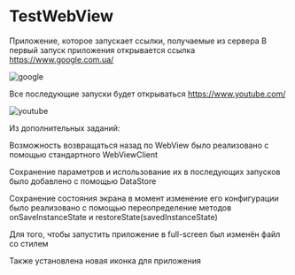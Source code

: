 # TestWebView

Приложение, которое запускает ссылки, получаемые из сервера
В первый запуск приложения открывается ссылка https://www.google.com.ua/


![google](https://user-images.githubusercontent.com/68705858/199966412-45bf8813-10c7-4faf-b40a-60410787a1ee.jpg)

Все последующие запуски будет открываться https://www.youtube.com/

![youtube](https://user-images.githubusercontent.com/68705858/199966569-8ab8267e-b370-40d3-8e41-0fab72d3772e.jpg)

Из дополнительных заданий:

Возможность возвращаться назад по WebView было реализовано с помощью стандартного WebViewClient

Сохранение параметров и использование их в последующих запусков было добавлено с помощью DataStore

Сохранение состояния экрана в момент изменение его конфигурации было реализовано
с помощью переопределение методов onSaveInstanceState и restoreState(savedInstanceState) 

Для того, чтобы запустить приложение в full-screen был изменён файл со стилем

Также установлена новая иконка для приложения
